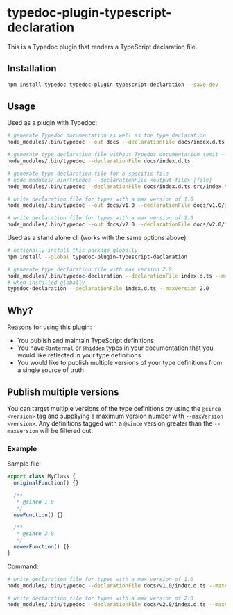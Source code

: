 # typedoc-plugin-typescript-declaration

This is a Typedoc plugin that renders a TypeScript declaration file.

## Installation

```sh
npm install typedoc typedoc-plugin-typescript-declaration --save-dev
```

## Usage

Used as a plugin with Typedoc:

```sh
# generate Typedoc documentation as well as the type declaration
node_modules/.bin/typedoc --out docs --declarationFile docs/index.d.ts

# generate type declaration file without Typedoc documentation (omit --out, or inclue --declarationOnly)
node_modules/.bin/typedoc --declarationFile docs/index.d.ts

# generate type declaration file for a specific file
# node_modules/.bin/typedoc --declarationFile <output-file> [file]
node_modules/.bin/typedoc --declarationFile docs/index.d.ts src/index.ts

# write declaration file for types with a max version of 1.0
node_modules/.bin/typedoc --out docs/v1.0 --declarationFile docs/v1.0/index.d.ts --maxVersion 1.0

# write declaration file for types with a max version of 2.0
node_modules/.bin/typedoc --out docs/v2.0 --declarationFile docs/v2.0/index.d.ts --maxVersion 2.0
```

Used as a stand alone cli (works with the same options above):

```sh
# optionally install this package globally
npm install --global typedoc-plugin-typescript-declaration

# generate type declaration file with max version 2.0
node_modules/.bin/typedoc-declaration --declarationFile index.d.ts --maxVersion 2.0
# when installed globally
typedoc-declaration --declarationFile index.d.ts --maxVersion 2.0
```

## Why?

Reasons for using this plugin:

- You publish and maintain TypeScript definitions
- You have `@internal` or `@hidden` types in your documentation that you would like reflected in your type definitions
- You would like to publish multiple versions of your type definitions from a single source of truth

## Publish multiple versions

You can target multiple versions of the type definitions by using the `@since <version>` tag and suppliying a maximum version number with `--maxVersion <version>`. Any definitions tagged with a `@since` version greater than the `--maxVersion` will be filtered out.

### Example

Sample file:

```ts
export class MyClass {
  originalFunction() {}

  /**
   * @since 1.0
   */
  newFunction() {}

  /**
   * @since 2.0
   */
  newerFunction() {}
}
```

Command:

```sh
# write declaration file for types with a max version of 1.0
node_modules/.bin/typedoc --declarationFile docs/v1.0/index.d.ts --maxVersion 1.0

# write declaration file for types with a max version of 2.0
node_modules/.bin/typedoc --declarationFile docs/v2.0/index.d.ts --maxVersion 2.0
```
